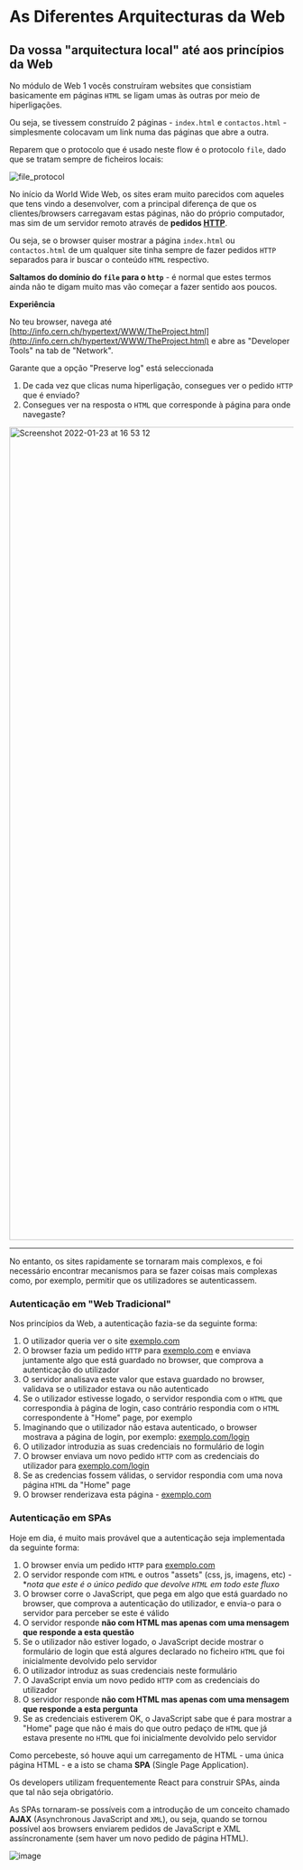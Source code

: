 # As Diferentes Arquitecturas da Web

## Da vossa "arquitectura local" até aos princípios da Web

No módulo de Web 1 vocês construíram websites que consistiam basicamente em páginas `HTML` se ligam umas às outras por meio de hiperligações.

Ou seja, se tivessem construído 2 páginas - `index.html` e `contactos.html` - simplesmente colocavam um link numa das páginas que abre a outra.

Reparem que o protocolo que é usado neste flow é o protocolo `file`, dado que se tratam sempre de ficheiros locais:

![file_protocol](https://user-images.githubusercontent.com/39055313/150689551-0af917d8-8517-4ef5-8a73-a105fdbc2c02.gif)

No início da World Wide Web, os sites eram muito parecidos com aqueles que tens vindo a desenvolver, com a principal diferença de que os clientes/browsers carregavam estas páginas, não do próprio computador, mas sim de um servidor remoto através de **pedidos [HTTP](https://developer.mozilla.org/pt-BR/docs/Web/HTTP)**.

Ou seja, se o browser quiser mostrar a página `index.html` ou `contactos.html` de um qualquer site tinha sempre de fazer pedidos `HTTP` separados para ir buscar o conteúdo `HTML` respectivo.

**Saltamos do domínio do `file` para o `http`** - é normal que estes termos ainda não te digam muito mas vão começar a fazer sentido aos poucos.

**Experiência**

No teu browser, navega até [http://info.cern.ch/hypertext/WWW/TheProject.html](http://info.cern.ch/hypertext/WWW/TheProject.html) e abre as "Developer Tools" na tab de "Network".

Garante que a opção "Preserve log" está seleccionada

1. De cada vez que clicas numa hiperligação, consegues ver o pedido `HTTP` que é enviado? 
2. Consegues ver na resposta o `HTML` que corresponde à página para onde navegaste?

<img width="1440" alt="Screenshot 2022-01-23 at 16 53 12" src="https://user-images.githubusercontent.com/39055313/150689148-d052756c-e5a6-4a14-ab72-c5a8b47baa71.png">

-----

No entanto, os sites rapidamente se tornaram mais complexos, e foi necessário encontrar mecanismos para se fazer coisas mais complexas como, por exemplo, permitir que os utilizadores se autenticassem.

### Autenticação em "Web Tradicional"

Nos princípios da Web, a autenticação fazia-se da seguinte forma:

1. O utilizador queria ver o site [exemplo.com](http://exemplo.com)
2. O browser fazia um pedido `HTTP` para [exemplo.com](http://exemplo.com) e enviava juntamente algo que está guardado no browser, que comprova a autenticação do utilizador
3. O servidor analisava este valor que estava guardado no browser, validava se o utilizador estava ou não autenticado
4. Se o utilizador estivesse logado, o servidor respondia com o `HTML` que correspondia à página de login, caso contrário respondia com o `HTML` correspondente à "Home" page, por exemplo
5. Imaginando que o utilizador não estava autenticado, o browser mostrava a página de login, por exemplo: [exemplo.com/login](http://exemplo.com/login)
6. O utilizador introduzia as suas credenciais no formulário de login
7. O browser enviava um novo pedido `HTTP` com as credenciais do utilizador para [exemplo.com/login](http://exemplo.com/login)
8. Se as credencias fossem válidas, o servidor respondia com uma nova página `HTML` da "Home" page
9. O browser renderizava esta página - [exemplo.com](http://exemplo.com)

### Autenticação em SPAs

Hoje em dia, é muito mais provável que a autenticação seja implementada da seguinte forma:
1. O browser envia um pedido `HTTP` para [exemplo.com](http://exemplo.com)
2. O servidor responde com `HTML` e outros "assets" (css, js, imagens, etc) - **nota que este é o único pedido que devolve `HTML` em todo este fluxo*
3. O browser corre o JavaScript, que pega em algo que está guardado no browser, que comprova a autenticação do utilizador, e envia-o para o servidor para perceber se este é válido
4. O servidor responde **não com HTML mas apenas com uma mensagem que responde a esta questão**
5. Se o utilizador não estiver logado, o JavaScript decide mostrar o formulário de login que está algures declarado no ficheiro `HTML` que foi inicialmente devolvido pelo servidor
6. O utilizador introduz as suas credenciais neste formulário
7. O JavaScript envia um novo pedido `HTTP` com as credenciais do utilizador
8. O servidor responde **não com HTML mas apenas com uma mensagem que responde a esta pergunta**
9. Se as credenciais estiverem OK, o JavaScript sabe que é para mostrar a "Home" page que não é mais do que outro pedaço de `HTML` que já estava presente no `HTML` que foi inicialmente devolvido pelo servidor

Como percebeste, só houve aqui um carregamento de HTML - uma única página HTML - e a isto se chama **SPA** (Single Page Application).

Os developers utilizam frequentemente React para construir SPAs, ainda que tal não seja obrigatório.

As SPAs tornaram-se possíveis com a introdução de um conceito chamado **AJAX** (Asynchronous JavaScript and `XML`), ou seja, quando se tornou possível aos browsers enviarem pedidos de JavaScript e XML assíncronamente (sem haver um novo pedido de página HTML).

![image](https://user-images.githubusercontent.com/39055313/150569545-080a9ab4-1f7c-4fb2-b89a-8c5f78fc2ef5.png)
